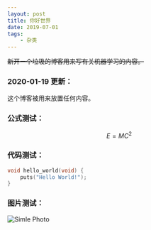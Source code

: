 ```yaml
---
layout: post
title: 你好世界
date: 2019-07-01
tags:
    - 杂类
---
```


~~新开一个垃圾的博客用来写有关机器学习的内容。~~

### 2020-01-19 更新：

这个博客被用来放置任何内容。

### 公式测试：

$$ E = MC^2 $$

### 代码测试：

```c
void hello_world(void) {
    puts("Hello World!");
}
```

### 图片测试：

![Simle Photo](smile_photo.jpg)